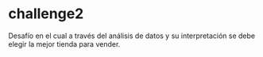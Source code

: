 # challenge2
Desafío en el cual a través del análisis de datos y su interpretación se debe elegir la mejor tienda para vender.
